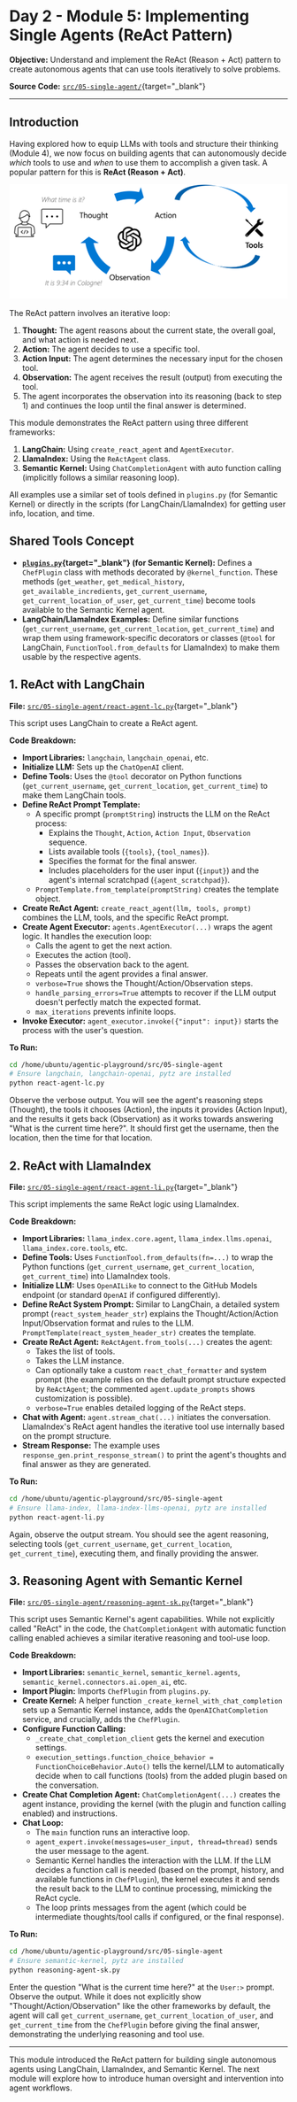 # Day 2 - Module 5: Implementing Single Agents (ReAct Pattern)

**Objective:** Understand and implement the ReAct (Reason + Act) pattern to create autonomous agents that can use tools iteratively to solve problems.

**Source Code:** [`src/05-single-agent/`](https://github.com/denniszielke/agentic-playground/tree/main/src/05-single-agent){target="_blank"}

---

## Introduction

Having explored how to equip LLMs with tools and structure their thinking (Module 4), we now focus on building agents that can autonomously decide *which* tools to use and *when* to use them to accomplish a given task. A popular pattern for this is **ReAct (Reason + Act)**.

![ReAct Pattern](../../assets/images/react.png)

The ReAct pattern involves an iterative loop:

1.  **Thought:** The agent reasons about the current state, the overall goal, and what action is needed next.
2.  **Action:** The agent decides to use a specific tool.
3.  **Action Input:** The agent determines the necessary input for the chosen tool.
4.  **Observation:** The agent receives the result (output) from executing the tool.
5.  The agent incorporates the observation into its reasoning (back to step 1) and continues the loop until the final answer is determined.

This module demonstrates the ReAct pattern using three different frameworks:

1.  **LangChain:** Using `create_react_agent` and `AgentExecutor`.
2.  **LlamaIndex:** Using the `ReActAgent` class.
3.  **Semantic Kernel:** Using `ChatCompletionAgent` with auto function calling (implicitly follows a similar reasoning loop).

All examples use a similar set of tools defined in `plugins.py` (for Semantic Kernel) or directly in the scripts (for LangChain/LlamaIndex) for getting user info, location, and time.

## Shared Tools Concept

*   **[`plugins.py`](https://github.com/denniszielke/agentic-playground/blob/main/src/05-single-agent/plugins.py){target="_blank"} (for Semantic Kernel):** Defines a `ChefPlugin` class with methods decorated by `@kernel_function`. These methods (`get_weather`, `get_medical_history`, `get_available_incredients`, `get_current_username`, `get_current_location_of_user`, `get_current_time`) become tools available to the Semantic Kernel agent.
*   **LangChain/LlamaIndex Examples:** Define similar functions (`get_current_username`, `get_current_location`, `get_current_time`) and wrap them using framework-specific decorators or classes (`@tool` for LangChain, `FunctionTool.from_defaults` for LlamaIndex) to make them usable by the respective agents.

## 1. ReAct with LangChain

**File:** [`src/05-single-agent/react-agent-lc.py`](https://github.com/denniszielke/agentic-playground/blob/main/src/05-single-agent/react-agent-lc.py){target="_blank"}

This script uses LangChain to create a ReAct agent.

**Code Breakdown:**

*   **Import Libraries:** `langchain`, `langchain_openai`, etc.
*   **Initialize LLM:** Sets up the `ChatOpenAI` client.
*   **Define Tools:** Uses the `@tool` decorator on Python functions (`get_current_username`, `get_current_location`, `get_current_time`) to make them LangChain tools.
*   **Define ReAct Prompt Template:**
    *   A specific prompt (`promptString`) instructs the LLM on the ReAct process:
        *   Explains the `Thought`, `Action`, `Action Input`, `Observation` sequence.
        *   Lists available tools (`{tools}`, `{tool_names}`).
        *   Specifies the format for the final answer.
        *   Includes placeholders for the user input (`{input}`) and the agent's internal scratchpad (`{agent_scratchpad}`).
    *   `PromptTemplate.from_template(promptString)` creates the template object.
*   **Create ReAct Agent:** `create_react_agent(llm, tools, prompt)` combines the LLM, tools, and the specific ReAct prompt.
*   **Create Agent Executor:** `agents.AgentExecutor(...)` wraps the agent logic. It handles the execution loop:
    *   Calls the agent to get the next action.
    *   Executes the action (tool).
    *   Passes the observation back to the agent.
    *   Repeats until the agent provides a final answer.
    *   `verbose=True` shows the Thought/Action/Observation steps.
    *   `handle_parsing_errors=True` attempts to recover if the LLM output doesn't perfectly match the expected format.
    *   `max_iterations` prevents infinite loops.
*   **Invoke Executor:** `agent_executor.invoke({"input": input})` starts the process with the user's question.

**To Run:**

```bash
cd /home/ubuntu/agentic-playground/src/05-single-agent
# Ensure langchain, langchain-openai, pytz are installed
python react-agent-lc.py
```

Observe the verbose output. You will see the agent's reasoning steps (Thought), the tools it chooses (Action), the inputs it provides (Action Input), and the results it gets back (Observation) as it works towards answering "What is the current time here?". It should first get the username, then the location, then the time for that location.

## 2. ReAct with LlamaIndex

**File:** [`src/05-single-agent/react-agent-li.py`](https://github.com/denniszielke/agentic-playground/blob/main/src/05-single-agent/react-agent-li.py){target="_blank"}

This script implements the same ReAct logic using LlamaIndex.

**Code Breakdown:**

*   **Import Libraries:** `llama_index.core.agent`, `llama_index.llms.openai`, `llama_index.core.tools`, etc.
*   **Define Tools:** Uses `FunctionTool.from_defaults(fn=...)` to wrap the Python functions (`get_current_username`, `get_current_location`, `get_current_time`) into LlamaIndex tools.
*   **Initialize LLM:** Uses `OpenAILike` to connect to the GitHub Models endpoint (or standard `OpenAI` if configured differently).
*   **Define ReAct System Prompt:** Similar to LangChain, a detailed system prompt (`react_system_header_str`) explains the Thought/Action/Action Input/Observation format and rules to the LLM. `PromptTemplate(react_system_header_str)` creates the template.
*   **Create ReAct Agent:** `ReActAgent.from_tools(...)` creates the agent:
    *   Takes the list of tools.
    *   Takes the LLM instance.
    *   Can optionally take a custom `react_chat_formatter` and system prompt (the example relies on the default prompt structure expected by `ReActAgent`; the commented `agent.update_prompts` shows customization is possible).
    *   `verbose=True` enables detailed logging of the ReAct steps.
*   **Chat with Agent:** `agent.stream_chat(...)` initiates the conversation. LlamaIndex's ReAct agent handles the iterative tool use internally based on the prompt structure.
*   **Stream Response:** The example uses `response_gen.print_response_stream()` to print the agent's thoughts and final answer as they are generated.

**To Run:**

```bash
cd /home/ubuntu/agentic-playground/src/05-single-agent
# Ensure llama-index, llama-index-llms-openai, pytz are installed
python react-agent-li.py
```

Again, observe the output stream. You should see the agent reasoning, selecting tools (`get_current_username`, `get_current_location`, `get_current_time`), executing them, and finally providing the answer.

## 3. Reasoning Agent with Semantic Kernel

**File:** [`src/05-single-agent/reasoning-agent-sk.py`](https://github.com/denniszielke/agentic-playground/blob/main/src/05-single-agent/reasoning-agent-sk.py){target="_blank"}

This script uses Semantic Kernel's agent capabilities. While not explicitly called "ReAct" in the code, the `ChatCompletionAgent` with automatic function calling enabled achieves a similar iterative reasoning and tool-use loop.

**Code Breakdown:**

*   **Import Libraries:** `semantic_kernel`, `semantic_kernel.agents`, `semantic_kernel.connectors.ai.open_ai`, etc.
*   **Import Plugin:** Imports `ChefPlugin` from `plugins.py`.
*   **Create Kernel:** A helper function `_create_kernel_with_chat_completion` sets up a Semantic Kernel instance, adds the `OpenAIChatCompletion` service, and crucially, adds the `ChefPlugin`.
*   **Configure Function Calling:**
    *   `_create_chat_completion_client` gets the kernel and execution settings.
    *   `execution_settings.function_choice_behavior = FunctionChoiceBehavior.Auto()` tells the kernel/LLM to automatically decide when to call functions (tools) from the added plugin based on the conversation.
*   **Create Chat Completion Agent:** `ChatCompletionAgent(...)` creates the agent instance, providing the kernel (with the plugin and function calling enabled) and instructions.
*   **Chat Loop:**
    *   The `main` function runs an interactive loop.
    *   `agent_expert.invoke(messages=user_input, thread=thread)` sends the user message to the agent.
    *   Semantic Kernel handles the interaction with the LLM. If the LLM decides a function call is needed (based on the prompt, history, and available functions in `ChefPlugin`), the kernel executes it and sends the result back to the LLM to continue processing, mimicking the ReAct cycle.
    *   The loop prints messages from the agent (which could be intermediate thoughts/tool calls if configured, or the final response).

**To Run:**

```bash
cd /home/ubuntu/agentic-playground/src/05-single-agent
# Ensure semantic-kernel, pytz are installed
python reasoning-agent-sk.py
```

Enter the question "What is the current time here?" at the `User:>` prompt. Observe the output. While it does not explicitly show "Thought/Action/Observation" like the other frameworks by default, the agent will call `get_current_username`, `get_current_location_of_user`, and `get_current_time` from the `ChefPlugin` before giving the final answer, demonstrating the underlying reasoning and tool use.

---

This module introduced the ReAct pattern for building single autonomous agents using LangChain, LlamaIndex, and Semantic Kernel. The next module will explore how to introduce human oversight and intervention into agent workflows.
